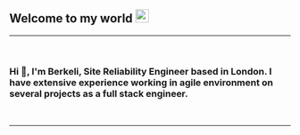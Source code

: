 ## Welcome to my world <img src="https://github.com/TheDudeThatCode/TheDudeThatCode/blob/master/Assets/Earth.gif" width="24px">


-------------------
&emsp;
<h3 align="left">Hi 👋, I'm Berkeli, Site Reliability Engineer based in London. I have extensive experience working in agile environment on several projects as a full stack engineer.</h3>
&emsp;

-------------------
&emsp;


